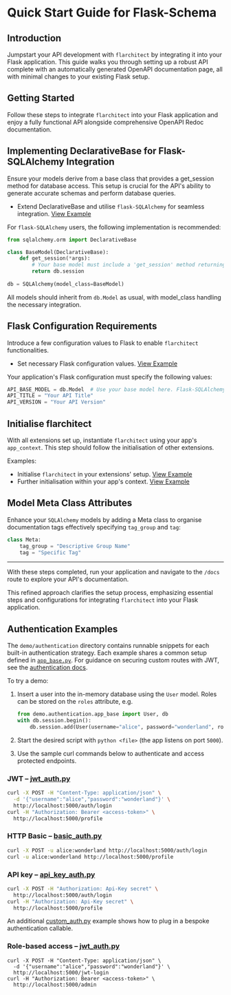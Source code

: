 # Quick Start Guide for Flask-Schema

## Introduction

Jumpstart your API development with `flarchitect` by integrating it into your Flask application. This guide walks you
through setting up a robust API complete with an automatically generated OpenAPI documentation page, all with minimal
changes to your existing Flask setup.

## Getting Started

Follow these steps to integrate `flarchitect` into your Flask application and enjoy a fully functional API alongside
comprehensive OpenAPI Redoc documentation.

## Implementing DeclarativeBase for Flask-SQLAlchemy Integration

Ensure your models derive from a base class that provides a get_session method for database access. This setup is
crucial for the API's ability to generate accurate schemas and perform database queries.

- Extend DeclarativeBase and utilise `flask-SQLAlchemy` for seamless
  integration. [View Example](https://github.com/lewis-morris/flarchitect/blob/master/demo/basic/basic/extensions.py#L10-L25)

For `flask-SQLAlchemy` users, the following implementation is recommended:

```python
from sqlalchemy.orm import DeclarativeBase

class BaseModel(DeclarativeBase):
    def get_session(*args):
        # Your base model must include a 'get_session' method returning a SQLAlchemy session.
        return db.session
    
db = SQLAlchemy(model_class=BaseModel)
```

All models should inherit from `db.Model` as usual, with model_class handling the necessary integration.

## Flask Configuration Requirements

Introduce a few configuration values to Flask to enable `flarchitect` functionalities.

- Set necessary Flask configuration
  values.  [View Example](https://github.com/lewis-morris/flarchitect/blob/master/demo/basic/basic/config.py#L6-L8)

Your application's Flask configuration must specify the following values:

```python
API_BASE_MODEL = db.Model  # Use your base model here. Flask-SQLAlchemy users should specify db.Model.
API_TITLE = "Your API Title"
API_VERSION = "Your API Version"
```

## Initialise flarchitect

With all extensions set up, instantiate `flarchitect` using your app's `app_context`. This step should follow the
initialisation of other extensions.

Examples:

- Initialise `flarchitect` in your extensions'
  setup. [View Example](https://github.com/lewis-morris/flarchitect/blob/master/demo/basic/basic/extensions.py#L26)
- Further initialisation within your app's
  context. [View Example](https://github.com/lewis-morris/flarchitect/blob/master/demo/basic/basic/__init__.py#L28)

## Model Meta Class Attributes

Enhance your `SQLAlchemy` models by adding a Meta class to organise documentation tags effectively
specifying `tag_group` and `tag`:

```python
class Meta:
    tag_group = "Descriptive Group Name"
    tag = "Specific Tag"
```

-----------------------------

With these steps completed, run your application and navigate to the `/docs` route to explore your API's documentation.

This refined approach clarifies the setup process, emphasizing essential steps and configurations for
integrating `flarchitect` into your Flask application.

## Authentication Examples

The `demo/authentication` directory contains runnable snippets for each
built-in authentication strategy. Each example shares a common setup defined in
[`app_base.py`](app_base.py). For guidance on securing custom routes with JWT,
see the [authentication docs](../../docs/source/authentication.rst#protecting-manual-routes).

To try a demo:

1. Insert a user into the in-memory database using the ``User`` model. Roles
   can be stored on the ``roles`` attribute, e.g.

   ```python
   from demo.authentication.app_base import User, db
   with db.session.begin():
       db.session.add(User(username="alice", password="wonderland", roles=["admin"]))
   ```

2. Start the desired script with ``python <file>`` (the app listens on port
   ``5000``).
3. Use the sample curl commands below to authenticate and access protected
   endpoints.

### JWT – [jwt_auth.py](jwt_auth.py)

```bash
curl -X POST -H "Content-Type: application/json" \
  -d '{"username":"alice","password":"wonderland"}' \
  http://localhost:5000/auth/login
curl -H "Authorization: Bearer <access-token>" \
  http://localhost:5000/profile
```

### HTTP Basic – [basic_auth.py](basic_auth.py)

```bash
curl -X POST -u alice:wonderland http://localhost:5000/auth/login
curl -u alice:wonderland http://localhost:5000/profile
```

### API key – [api_key_auth.py](api_key_auth.py)

```bash
curl -X POST -H "Authorization: Api-Key secret" \
  http://localhost:5000/auth/login
curl -H "Authorization: Api-Key secret" \
  http://localhost:5000/profile
```

An additional [custom_auth.py](custom_auth.py) example shows how to plug in a
bespoke authentication callable.

### Role-based access – [jwt_auth.py](jwt_auth.py)

```
curl -X POST -H "Content-Type: application/json" \
  -d '{"username":"alice","password":"wonderland"}' \
  http://localhost:5000/jwt-login
curl -H "Authorization: Bearer <access-token>" \
  http://localhost:5000/admin
```
